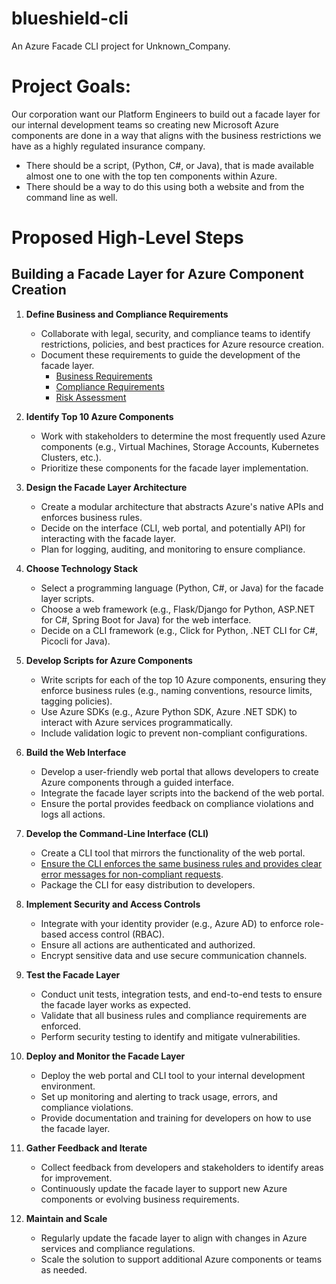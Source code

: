 # blueshield-cli
An Azure Facade CLI project for Unknown_Company.

# Project Goals:

Our corporation want our Platform Engineers to build out a facade layer for our internal development teams so creating new Microsoft Azure components are done in a way that aligns with the business restrictions we have as a highly regulated insurance company.  
- There should be a script, (Python, C#, or Java), that is made available almost one to one with the top ten components within Azure.
- There should be a way to do this using both a website and from the command line as well. 

# Proposed High-Level Steps 

## Building a Facade Layer for Azure Component Creation

1. **Define Business and Compliance Requirements**  
   - Collaborate with legal, security, and compliance teams to identify restrictions, policies, and best practices for Azure resource creation.  
   - Document these requirements to guide the development of the facade layer.
     - [Business Requirements](step1/business-requirements.md)
     - [Compliance Requirements](step1/compliance-requirements.md)
     - [Risk Assessment](step1/risk-assessment.md)

2. **Identify Top 10 Azure Components**  
   - Work with stakeholders to determine the most frequently used Azure components (e.g., Virtual Machines, Storage Accounts, Kubernetes Clusters, etc.).  
   - Prioritize these components for the facade layer implementation.

3. **Design the Facade Layer Architecture**  
   - Create a modular architecture that abstracts Azure's native APIs and enforces business rules.  
   - Decide on the interface (CLI, web portal, and potentially API) for interacting with the facade layer.  
   - Plan for logging, auditing, and monitoring to ensure compliance.

4. **Choose Technology Stack**  
   - Select a programming language (Python, C#, or Java) for the facade layer scripts.  
   - Choose a web framework (e.g., Flask/Django for Python, ASP.NET for C#, Spring Boot for Java) for the web interface.  
   - Decide on a CLI framework (e.g., Click for Python, .NET CLI for C#, Picocli for Java).

5. **Develop Scripts for Azure Components**  
   - Write scripts for each of the top 10 Azure components, ensuring they enforce business rules (e.g., naming conventions, resource limits, tagging policies).  
   - Use Azure SDKs (e.g., Azure Python SDK, Azure .NET SDK) to interact with Azure services programmatically.  
   - Include validation logic to prevent non-compliant configurations.

6. **Build the Web Interface**  
   - Develop a user-friendly web portal that allows developers to create Azure components through a guided interface.  
   - Integrate the facade layer scripts into the backend of the web portal.  
   - Ensure the portal provides feedback on compliance violations and logs all actions.

7. **Develop the Command-Line Interface (CLI)**  
   - Create a CLI tool that mirrors the functionality of the web portal.  
   - [Ensure the CLI enforces the same business rules and provides clear error messages for non-compliant requests](step7/developthecli.md).
   - Package the CLI for easy distribution to developers.

8. **Implement Security and Access Controls**  
   - Integrate with your identity provider (e.g., Azure AD) to enforce role-based access control (RBAC).  
   - Ensure all actions are authenticated and authorized.  
   - Encrypt sensitive data and use secure communication channels.

9. **Test the Facade Layer**  
   - Conduct unit tests, integration tests, and end-to-end tests to ensure the facade layer works as expected.  
   - Validate that all business rules and compliance requirements are enforced.  
   - Perform security testing to identify and mitigate vulnerabilities.

10. **Deploy and Monitor the Facade Layer**  
    - Deploy the web portal and CLI tool to your internal development environment.  
    - Set up monitoring and alerting to track usage, errors, and compliance violations.  
    - Provide documentation and training for developers on how to use the facade layer.

11. **Gather Feedback and Iterate**  
    - Collect feedback from developers and stakeholders to identify areas for improvement.  
    - Continuously update the facade layer to support new Azure components or evolving business requirements.

12. **Maintain and Scale**  
    - Regularly update the facade layer to align with changes in Azure services and compliance regulations.  
    - Scale the solution to support additional Azure components or teams as needed.
